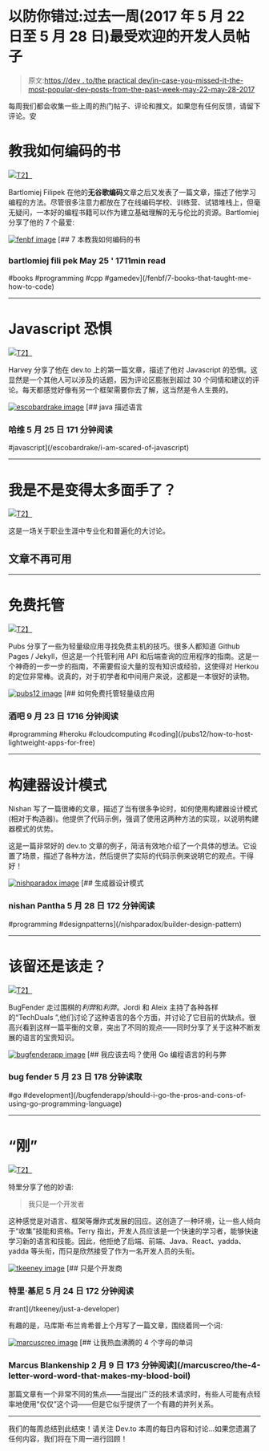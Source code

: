 # 以防你错过:过去一周(2017 年 5 月 22 日至 5 月 28 日)最受欢迎的开发人员帖子

> 原文:[https://dev . to/the practical dev/in-case-you-missed-it-the-most-popular-dev-posts-from-the-past-week-may-22-may-28-2017](https://dev.to/thepracticaldev/in-case-you-missed-it-the-most-popular-dev-posts-from-the-past-week-may-22---may-28-2017)

每周我们都会收集一些上周的热门帖子、评论和推文。如果您有任何反馈，请留下评论。安

# 教我如何编码的书

[![](img/d6742db43432c227ced19600b77e0d43.png)T2】](https://res.cloudinary.com/practicaldev/image/fetch/s--7UtloBB7--/c_limit%2Cf_auto%2Cfl_progressive%2Cq_66%2Cw_880/https://media0.giphy.com/media/toSMxU7Mguxnq/giphy.gif)

Bartlomiej Filipek 在他的**无谷歌编码**文章之后又发表了一篇文章，描述了他学习编程的方法。尽管很多注意力都放在了在线编码学校、训练营、试错堆栈上，但毫无疑问，一本好的编程书籍可以作为建立基础理解的无与伦比的资源。Bartlomiej 分享了他的 7 个最爱:

[![fenbf image](img/4091b5af4d1a287b51716e620f21683e.png)](/fenbf) [## 7 本教我如何编码的书

### bartlomiej fili pek May 25 ' 1711min read

#books #programming #cpp #gamedev](/fenbf/7-books-that-taught-me-how-to-code)

* * *

# Javascript 恐惧

[![](img/867ad96a1e03d79ca4bdfe008b061962.png)T2】](https://res.cloudinary.com/practicaldev/image/fetch/s--CZ7ELNQR--/c_limit%2Cf_auto%2Cfl_progressive%2Cq_66%2Cw_880/https://media2.giphy.com/media/3o7abrH8o4HMgEAV9e/giphy.gif)

Harvey 分享了他在 dev.to 上的第一篇文章，描述了他对 Javascript 的恐惧。这显然是一个其他人可以涉及的话题，因为评论区膨胀到超过 30 个同情和建议的评论。每天都感觉好像有另一个框架需要你去了解，这当然是令人生畏的。

[![escobardrake image](img/073b81328239003480b17134c2159c88.png)](/escobardrake) [## java 描述语言

### 哈维 5 月 25 日 171 分钟阅读

#javascript](/escobardrake/i-am-scared-of-javascript)

* * *

# 我是不是变得太多面手了？

[![](img/1f9613dadd943b563e73568247e6a457.png)T2】](https://res.cloudinary.com/practicaldev/image/fetch/s--TPUz7H1r--/c_limit%2Cf_auto%2Cfl_progressive%2Cq_66%2Cw_880/https://media0.giphy.com/media/yqBe2ny9p6j60/giphy.gif)

这是一场关于职业生涯中专业化和普遍化的大讨论。

## 文章不再可用

* * *

# 免费托管

[![](img/5dc6494709239efa772da86b566da077.png)T2】](https://res.cloudinary.com/practicaldev/image/fetch/s--XLv3BoC7--/c_limit%2Cf_auto%2Cfl_progressive%2Cq_66%2Cw_880/https://media2.giphy.com/media/RVVGooHRYL4iI/giphy.gif)

Pubs 分享了一些为轻量级应用寻找免费主机的技巧。很多人都知道 Github Pages / Jekyll，但这是一个托管利用 API 和后端查询的应用程序的指南。这是一个神奇的一步一步的指南，不需要假设大量的现有知识或经验，这使得对 Herkou 的定位非常棒。说真的，对于初学者和中间用户来说，这都是一本很好的读物。

[![pubs12 image](img/04089f4eaa15a3953c9934cc9a5e1507.png)](/pubs12) [## 如何免费托管轻量级应用

### 酒吧 9 月 23 日 1716 分钟阅读

#programming #heroku #cloudcomputing #coding](/pubs12/how-to-host-lightweight-apps-for-free)

* * *

# 构建器设计模式

Nishan 写了一篇很棒的文章，描述了当有很多争论时，如何使用构建器设计模式(相对于构造器)。他提供了代码示例，强调了使用这两种方法的实现，以说明构建器模式的优势。

这是一篇非常好的 dev.to 文章的例子，简洁有效地介绍了一个具体的想法。它设置了场景，描述了各种方法，然后提供了实际的代码示例来说明它的观点。干得好！

[![nishparadox image](img/ff196b7ba0afcdce0fc3563930b78b5e.png)](/nishparadox) [## 生成器设计模式

### nishan Pantha 5 月 28 日 172 分钟阅读

#programming #designpatterns](/nishparadox/builder-design-pattern)

* * *

# 该留还是该走？

[![](img/2704c1589d3e2ae8ada18ae6c869f0ba.png)T2】](https://res.cloudinary.com/practicaldev/image/fetch/s--Vctjh0Sv--/c_limit%2Cf_auto%2Cfl_progressive%2Cq_66%2Cw_880/https://media1.giphy.com/media/x6Ayu0NeEo1Ik/giphy.gif)

BugFender 走过围棋的*利弊*和*利弊*。Jordi 和 Aleix 主持了各种各样的“TechDuals ”,他们讨论了这种语言的各个方面，并讨论了它目前的优缺点。很高兴看到这样一篇平衡的文章，突出了不同的观点——同时分享了关于这种不断发展的语言的宝贵知识。

[![bugfenderapp image](img/f2fdec1fc980e6d2b3aa484d94fa7714.png)](/bugfenderapp) [## 我应该去吗？使用 Go 编程语言的利与弊

### bug fender 5 月 23 日 178 分钟读取

#go #development](/bugfenderapp/should-i-go-the-pros-and-cons-of-using-go-programming-language)

* * *

# “刚”

[![](img/7e2780789c751dd7670a87e489929b4b.png)T2】](https://res.cloudinary.com/practicaldev/image/fetch/s--DAR8QjCc--/c_limit%2Cf_auto%2Cfl_progressive%2Cq_66%2Cw_880/https://media3.giphy.com/media/l1IYesvYY7uFu4pgs/giphy.gif)

特里分享了他的妙语:

> 我只是一个开发者

这种感觉是对语言、框架等爆炸式发展的回应。这创造了一种环境，让一些人倾向于“收集”技能和资格。Terry 指出，开发人员应该是一个快速的学习者，能够快速学习新的语言和技能。因此，他拒绝了后端、前端、Java、React、yadda、yadda 等头衔，而只是欣然接受了作为一名开发人员的头衔。

[![tkeeney image](img/3a562c1ce3368cf2023d4812c2e8f699.png)](/tkeeney) [## 只是个开发商

### 特里·基尼 5 月 24 日 172 分钟阅读

#rant](/tkeeney/just-a-developer)

有趣的是，马库斯·布兰肯希普上个月写了一篇文章，围绕着同一个词:

[![marcuscreo image](img/3746e208e529a3b028bc491fcff398d2.png)](/marcuscreo) [## 让我热血沸腾的 4 个字母的单词

### Marcus Blankenship 2 月 9 日 173 分钟阅读](/marcuscreo/the-4-letter-word-word-that-makes-my-blood-boil) 

那篇文章有一个非常不同的焦点——当提出广泛的技术请求时，有些人可能有点轻率地使用“仅仅”这个词——但是它似乎提供了一个有趣的并列关系。

* * *

我们的每周总结到此结束！请关注 Dev.to 本周的每日内容和讨论...如果您遗漏了任何内容，我们将在下周一进行回顾！